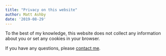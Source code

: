 ```yaml
---
title: "Privacy on this website"
author: Matt Ashby
date: '2019-08-29'
---
```


To the best of my knowledge, this website does not collect any information about 
you or set any cookies in your browser.

If you have any questions, please [contact me](/#contact).

